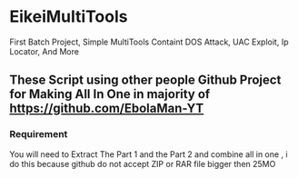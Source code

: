 # EikeiMultiTools
First Batch Project, Simple MultiTools Containt DOS Attack, UAC Exploit, Ip Locator, And More

## These Script using other people Github Project for Making All In One in majority of https://github.com/EbolaMan-YT


### Requirement

You will need to Extract The Part 1 and the Part 2 and combine all in one , i do this because github do not accept ZIP or RAR file bigger then 25MO
